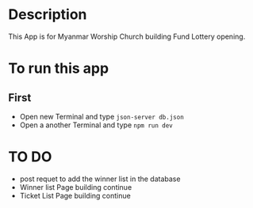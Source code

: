 # Description #
This App is for Myanmar Worship Church building Fund Lottery opening.
# To run this app #
## First ##
- Open new Terminal and type ``` json-server db.json ```
- Open a another Terminal and type ``` npm run dev ```

# TO DO #
- post requet to add the winner list in the database
- Winner list Page building continue
- Ticket List Page building continue